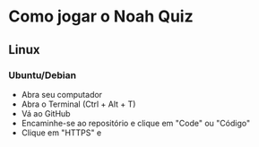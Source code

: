 # Como jogar o Noah Quiz

## Linux

### Ubuntu/Debian

 - Abra seu computador
 - Abra o Terminal (Ctrl + Alt + T)
 - Vá ao GitHub
 - Encaminhe-se ao repositório e clique em "Code" ou "Código"
 - Clique em "HTTPS" e 
